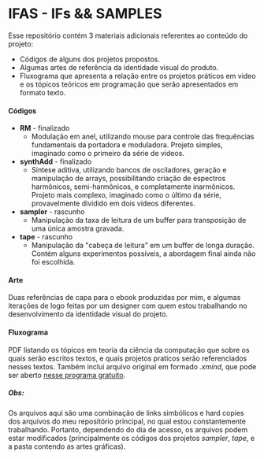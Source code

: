 # IFAS - IFs && SAMPLES

Esse repositório contém 3 materiais adicionais referentes ao conteúdo do projeto:
- Códigos de alguns dos projetos propostos.
- Algumas artes de referência da identidade visual do produto.
- Fluxograma que apresenta a relação entre os projetos práticos em video e os tópicos teóricos em programação que serão apresentados em formato texto.

#### Códigos
* **RM** - finalizado
	- Modulação em anel, utilizando mouse para controle das frequências fundamentais da portadora e moduladora. Projeto simples, imaginado como o primeiro da série de videos.
* **synthAdd** - finalizado
	- Síntese aditiva, utilizando bancos de osciladores, geração e manipulação de arrays, possibilitando criação de espectros harmônicos, semi-harmônicos, e completamente inarmônicos. Projeto mais complexo, imaginado como o último da série, provavelmente dividido em dois videos diferentes.
* **sampler** - rascunho
	- Manipulação da taxa de leitura de um buffer para transposição de uma única amostra gravada. 
* **tape** - rascunho
	- Manipulação da "cabeça de leitura" em um buffer de longa duração. Contém alguns experimentos possíveis, a abordagem final ainda não foi escolhida.

#### Arte
Duas referências de capa para o ebook produzidas por mim, e algumas iterações de logo feitas por um designer com quem estou trabalhando no desenvolvimento da identidade visual do projeto.

#### Fluxograma
PDF listando os tópicos em teoria da ciência da computação que sobre os quais serão escritos textos, e quais projetos praticos serão referenciados nesses textos.
Também inclui arquivo original em formado *.xmind*, que pode ser aberto [nesse programa gratuito](http://www.xmind.net/). 

##### Obs:

Os arquivos aqui são uma combinação de links simbólicos e hard copies dos arquivos do meu repositório principal, no qual estou constantemente trabalhando. Portanto, dependendo do dia de acesso, os arquivos podem estar modificados (principalmente os códigos dos projetos *sampler*, *tape*, e a pasta contendo as artes gráficas).
